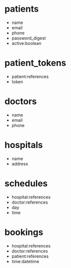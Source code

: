 # patients
- name
- email
- phone
- password_digest
- active:boolean

# patient_tokens
- patient:references
- token

# doctors
- name
- email
- phone

# hospitals
- name
- address

# schedules
- hospital:references
- doctor:references
- day
- time

# bookings
- hospital:references
- doctor:references
- patient:references
- time:datetime
